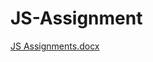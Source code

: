 # JS-Assignment

[JS Assignments.docx](https://github.com/user-attachments/files/18299763/JS.Assignments.docx)
